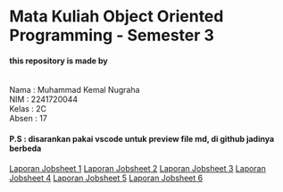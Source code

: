 # Mata Kuliah Object Oriented Programming - Semester 3
#### this repository is made by 
<br>Nama  : Muhammad Kemal Nugraha
<br>NIM   : 2241720044
<br>Kelas : 2C
<br>Absen : 17

#### P.S : disarankan pakai vscode untuk preview file md, di github jadinya berbeda

<a href="https://github.com/mkemaln/oop-semester3/blob/main/P1_Muhammad%20Kemal%20Nugraha_Object/README.md">Laporan Jobsheet 1</a>
<a href="https://github.com/mkemaln/oop-semester3/blob/main/P2_Muhammad%20Kemal%20Nugraha_Class%20and%20Object/Laporan%20Jobsheet2%20-%20Class%20and%20Object.md">Laporan Jobsheet 2</a>
<a href="https://github.com/mkemaln/oop-semester3/blob/main/P3_Muhammad%20Kemal%20Nugraha_Encapsulation/Laporan%20Jobsheet3%20-%20Encapsulation.md">Laporan Jobsheet 3</a>
<a href="https://github.com/mkemaln/oop-semester3/blob/main/P4_Muhammad%20Kemal%20Nugraha_Relasi%20Class/Laporan%20Jobsheet4%20-%20Relasi%20Class.md">Laporan Jobsheet 4</a>
<a href="#">Laporan Jobsheet 5</a>
<a href="https://github.com/mkemaln/oop-semester3/blob/main/P6_Muhammad%20Kemal%20Nugraha_Inheritance2/Laporan%20Jobsheet6%20-%20Inheritance2.md">Laporan Jobsheet 6</a>
